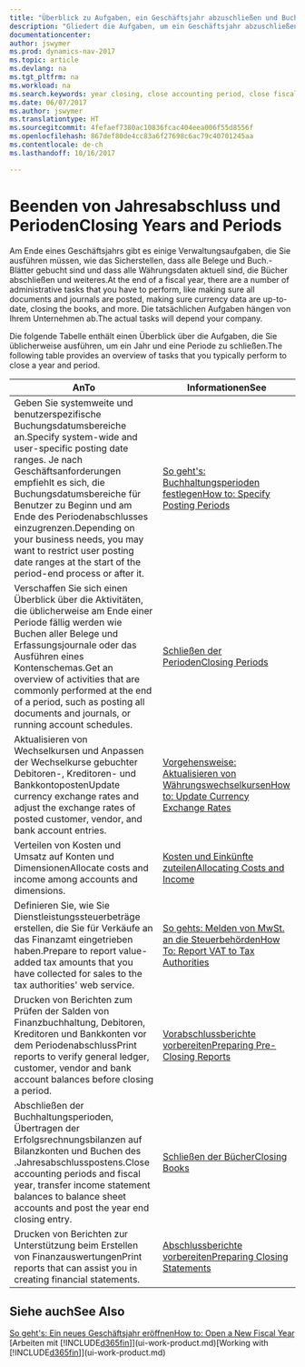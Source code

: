 ```yaml
---
title: "Überblick zu Aufgaben, ein Geschäftsjahr abzuschließen und Buchhaltungsperioden"
description: "Gliedert die Aufgaben, um ein Geschäftsjahr abzuschließen oder Buchhaltungsperiode, beispielsweise der Belege und die Buch.-Blätter sind vergewissernd gebucht überprüfend und Bankguthaben."
documentationcenter: 
author: jswymer
ms.prod: dynamics-nav-2017
ms.topic: article
ms.devlang: na
ms.tgt_pltfrm: na
ms.workload: na
ms.search.keywords: year closing, close accounting period, close fiscal year, bank account detailed trial balance
ms.date: 06/07/2017
ms.author: jswymer
ms.translationtype: HT
ms.sourcegitcommit: 4fefaef7380ac10836fcac404eea006f55d8556f
ms.openlocfilehash: 867def80de4cc83a6f27698c6ac79c40701245aa
ms.contentlocale: de-ch
ms.lasthandoff: 10/16/2017

---
```

# <a name="closing-years-and-periods"></a><span data-ttu-id="9fd96-103">Beenden von Jahresabschluss und Perioden</span><span class="sxs-lookup"><span data-stu-id="9fd96-103">Closing Years and Periods</span></span>
<span data-ttu-id="9fd96-104">Am Ende eines Geschäftsjahrs gibt es einige Verwaltungsaufgaben, die Sie ausführen müssen, wie das Sicherstellen, dass alle Belege und Buch.-Blätter gebucht sind und dass alle Währungsdaten aktuell sind, die Bücher abschließen und weiteres.</span><span class="sxs-lookup"><span data-stu-id="9fd96-104">At the end of a fiscal year, there are a number of administrative tasks that you have to perform, like making sure all documents and journals are posted, making sure currency data are up-to-date, closing the books, and more.</span></span> <span data-ttu-id="9fd96-105">Die tatsächlichen Aufgaben hängen von Ihrem Unternehmen ab.</span><span class="sxs-lookup"><span data-stu-id="9fd96-105">The actual tasks will depend your company.</span></span>

<span data-ttu-id="9fd96-106">Die folgende Tabelle enthält einen Überblick über die Aufgaben, die Sie üblicherweise ausführen, um ein Jahr und eine Periode zu schließen.</span><span class="sxs-lookup"><span data-stu-id="9fd96-106">The following table provides an overview of tasks that you typically perform to close a year and period.</span></span> 

| <span data-ttu-id="9fd96-107">An</span><span class="sxs-lookup"><span data-stu-id="9fd96-107">To</span></span> | <span data-ttu-id="9fd96-108">Informationen</span><span class="sxs-lookup"><span data-stu-id="9fd96-108">See</span></span> |
| --- | --- |
| <span data-ttu-id="9fd96-109">Geben Sie systemweite und benutzerspezifische Buchungsdatumsbereiche an.</span><span class="sxs-lookup"><span data-stu-id="9fd96-109">Specify system-wide and user-specific posting date ranges.</span></span> <span data-ttu-id="9fd96-110">Je nach Geschäftsanforderungen empfiehlt es sich, die Buchungsdatumsbereiche für Benutzer zu Beginn und am Ende des Periodenabschlusses einzugrenzen.</span><span class="sxs-lookup"><span data-stu-id="9fd96-110">Depending on your business needs, you may want to restrict user posting date ranges at the start of the period-end process or after it.</span></span> |[<span data-ttu-id="9fd96-111">So geht's: Buchhaltungsperioden festlegen</span><span class="sxs-lookup"><span data-stu-id="9fd96-111">How to: Specify Posting Periods</span></span>](finance-how-specify-posting-periods.md) |
| <span data-ttu-id="9fd96-112">Verschaffen Sie sich einen Überblick über die Aktivitäten, die üblicherweise am Ende einer Periode fällig werden wie Buchen aller Belege und Erfassungsjournale oder das Ausführen eines Kontenschemas.</span><span class="sxs-lookup"><span data-stu-id="9fd96-112">Get an overview of activities that are commonly performed at the end of a period, such as posting all documents and journals, or running account schedules.</span></span> |[<span data-ttu-id="9fd96-113">Schließen der Perioden</span><span class="sxs-lookup"><span data-stu-id="9fd96-113">Closing Periods</span></span>](year-how-complete-period-end-processes.md) |
| <span data-ttu-id="9fd96-114">Aktualisieren von Wechselkursen und Anpassen der Wechselkurse gebuchter Debitoren-, Kreditoren- und Bankkontoposten</span><span class="sxs-lookup"><span data-stu-id="9fd96-114">Update currency exchange rates and adjust the exchange rates of posted customer, vendor, and bank account entries.</span></span> |[<span data-ttu-id="9fd96-115">Vorgehensweise: Aktualisieren von Währungswechselkursen</span><span class="sxs-lookup"><span data-stu-id="9fd96-115">How to: Update Currency Exchange Rates</span></span>](finance-how-update-currencies.md) |
| <span data-ttu-id="9fd96-116">Verteilen von Kosten und Umsatz auf Konten und Dimensionen</span><span class="sxs-lookup"><span data-stu-id="9fd96-116">Allocate costs and income among accounts and dimensions.</span></span> |[<span data-ttu-id="9fd96-117">Kosten und Einkünfte zuteilen</span><span class="sxs-lookup"><span data-stu-id="9fd96-117">Allocating Costs and Income</span></span>](year-allocate-costs-income.md) |
| <span data-ttu-id="9fd96-118">Definieren Sie, wie Sie Dienstleistungssteuerbeträge erstellen, die Sie für Verkäufe an das Finanzamt eingetrieben haben.</span><span class="sxs-lookup"><span data-stu-id="9fd96-118">Prepare to report value-added tax amounts that you have collected for sales to the tax authorities' web service.</span></span> |[<span data-ttu-id="9fd96-119">So gehts: Melden von MwSt. an die Steuerbehörden</span><span class="sxs-lookup"><span data-stu-id="9fd96-119">How To: Report VAT to Tax Authorities</span></span>](finance-how-report-vat.md)|
| <span data-ttu-id="9fd96-120">Drucken von Berichten zum Prüfen der Salden von Finanzbuchhaltung, Debitoren, Kreditoren und Bankkonten vor dem Periodenabschluss</span><span class="sxs-lookup"><span data-stu-id="9fd96-120">Print reports to verify general ledger, customer, vendor and bank account balances before closing a period.</span></span> |[<span data-ttu-id="9fd96-121">Vorabschlussberichte vorbereiten</span><span class="sxs-lookup"><span data-stu-id="9fd96-121">Preparing Pre-Closing Reports</span></span>](year-prepare-preclose-reports.md) |
| <span data-ttu-id="9fd96-122">Abschließen der Buchhaltungsperioden, Übertragen der Erfolgsrechnungsbilanzen auf Bilanzkonten und Buchen des .Jahresabschlusspostens.</span><span class="sxs-lookup"><span data-stu-id="9fd96-122">Close accounting periods and fiscal year, transfer income statement balances to balance sheet accounts and post the year end closing entry.</span></span> |[<span data-ttu-id="9fd96-123">Schließen der Bücher</span><span class="sxs-lookup"><span data-stu-id="9fd96-123">Closing Books</span></span>](year-close-books.md) |
| <span data-ttu-id="9fd96-124">Drucken von Berichten zur Unterstützung beim Erstellen von Finanzauswertungen</span><span class="sxs-lookup"><span data-stu-id="9fd96-124">Print reports that can assist you in creating financial statements.</span></span> |[<span data-ttu-id="9fd96-125">Abschlussberichte vorbereiten</span><span class="sxs-lookup"><span data-stu-id="9fd96-125">Preparing Closing Statements</span></span>](year-prepare-close-statement.md) |

## <a name="see-also"></a><span data-ttu-id="9fd96-126">Siehe auch</span><span class="sxs-lookup"><span data-stu-id="9fd96-126">See Also</span></span>
[<span data-ttu-id="9fd96-127">So geht's: Ein neues Geschäftsjahr eröffnen</span><span class="sxs-lookup"><span data-stu-id="9fd96-127">How to: Open a New Fiscal Year</span></span>](finance-how-open-new-fiscal-year.md)  
<span data-ttu-id="9fd96-128">[Arbeiten mit [!INCLUDE[d365fin](includes/d365fin_md.md)]](ui-work-product.md)</span><span class="sxs-lookup"><span data-stu-id="9fd96-128">[Working with [!INCLUDE[d365fin](includes/d365fin_md.md)]](ui-work-product.md)</span></span>

